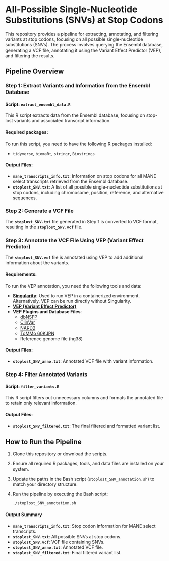 # All-Possible Single-Nucleotide Substitutions (SNVs) at Stop Codons

This repository provides a pipeline for extracting, annotating, and filtering variants at stop codons, focusing on all possible single-nucleotide substitutions (SNVs). The process involves querying the Ensembl database, generating a VCF file, annotating it using the Variant Effect Predictor (VEP), and filtering the results.

## Pipeline Overview

### Step 1: Extract Variants and Information from the Ensembl Database
#### Script: `extract_ensembl_data.R`
This R script extracts data from the Ensembl database, focusing on stop-lost variants and associated transcript information.

#### Required packages:
To run this script, you need to have the following R packages installed:
- `tidyverse`, `biomaRt`, `stringr`, `Biostrings`

#### Output Files:
- **`mane_transcripts_info.txt`**: Information on stop codons for all MANE select transcripts retrieved from the Ensembl database.
- **`stoplost_SNV.txt`**: A list of all possible single-nucleotide substitutions at stop codons, including chromosome, position, reference, and alternative sequences.

### Step 2: Generate a VCF File
The **`stoplost_SNV.txt`** file generated in Step 1 is converted to VCF format, resulting in the **`stoplost_SNV.vcf`** file.

### Step 3: Annotate the VCF File Using VEP (Variant Effect Predictor)
The **`stoplost_SNV.vcf`** file is annotated using VEP to add additional information about the variants.

#### Requirements:
To run the VEP annotation, you need the following tools and data:
- **[Singularity](https://github.com/sylabs/singularity)**: Used to run VEP in a containerized environment. Alternatively, VEP can be run directly without Singularity.
- **[VEP (Variant Effect Predictor)](https://github.com/Ensembl/ensembl-vep)**
- **VEP Plugins and Database Files**:
  - [dbNSFP](https://sites.google.com/site/jpopgen/dbNSFP)
  - [ClinVar](https://www.ncbi.nlm.nih.gov/clinvar/)
  - [NARD2](https://nard.macrogen.com/)
  - [ToMMo 60KJPN](https://jmorp.megabank.tohoku.ac.jp/downloads/tommo-60kjpn-20240904-af_snvindelall)
  - Reference genome file (hg38)

#### Output Files:
- **`stoplost_SNV_anno.txt`**: Annotated VCF file with variant information.

### Step 4: Filter Annotated Variants
#### Script: `filter_variants.R`
This R script filters out unnecessary columns and formats the annotated file to retain only relevant information.

#### Output Files:
- **`stoplost_SNV_filtered.txt`**: The final filtered and formatted variant list.

## How to Run the Pipeline

1. Clone this repository or download the scripts.
2. Ensure all required R packages, tools, and data files are installed on your system.
3. Update the paths in the Bash script (`stoplost_SNV_annotation.sh`) to match your directory structure.
4. Run the pipeline by executing the Bash script:

   ```bash
   ./stoplost_SNV_annotation.sh

#### Output Summary
- **`mane_transcripts_info.txt`**: Stop codon information for MANE select transcripts.
- **`stoplost_SNV.txt`**: All possible SNVs at stop codons.
- **`stoplost_SNV.vcf`**: VCF file containing SNVs.
- **`stoplost_SNV_anno.txt`**: Annotated VCF file.
- **`stoplost_SNV_filtered.txt`**: Final filtered variant list.
